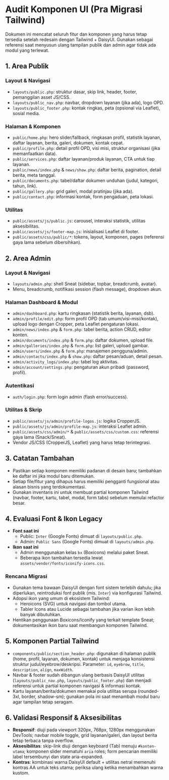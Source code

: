 # Audit Komponen UI (Pra Migrasi Tailwind)

Dokumen ini mencatat seluruh fitur dan komponen yang harus tetap tersedia setelah redesain dengan Tailwind + DaisyUI. Gunakan sebagai referensi saat menyusun ulang tampilan publik dan admin agar tidak ada modul yang terlewat.

## 1. Area Publik

### Layout & Navigasi
- `layouts/public.php`: struktur dasar, skip link, header, footer, pemanggilan asset JS/CSS.
- `layouts/public_nav.php`: navbar, dropdown layanan (jika ada), logo OPD.
- `layouts/public_footer.php`: kontak ringkas, peta (opsional via Leaflet), sosial media.

### Halaman & Komponen
- `public/home.php`: hero slider/fallback, ringkasan profil, statistik layanan, daftar layanan, berita, galeri, dokumen, kontak cepat.
- `public/profile.php`: detail profil OPD, visi misi, struktur organisasi (jika memanfaatkan data).
- `public/services.php`: daftar layanan/produk layanan, CTA untuk tiap layanan.
- `public/news/index.php` & `news/show.php`: daftar berita, pagination, detail berita, meta tanggal.
- `public/documents.php`: tabel/daftar dokumen unduhan (judul, kategori, tahun, link).
- `public/gallery.php`: grid galeri, modal pratinjau (jika ada).
- `public/contact.php`: informasi kontak, form pengaduan, peta lokasi.

### Utilitas
- `public/assets/js/public.js`: carousel, interaksi statistik, utilitas aksesibilitas.
- `public/assets/js/footer-map.js`: inisialisasi Leaflet di footer.
- `public/assets/css/public/*`: tokens, layout, komponen, pages (referensi gaya lama sebelum dibersihkan).

## 2. Area Admin

### Layout & Navigasi
- `layouts/admin.php`: shell Sneat (sidebar, topbar, breadcrumb, avatar).
- Menu, breadcrumb, notifikasi session (flash message), dropdown akun.

### Halaman Dashboard & Modul
- `admin/dashboard.php`: kartu ringkasan (statistik berita, layanan, dsb).
- `admin/profile/edit.php`: form profil OPD (tab umum/visi-misi/kontak), upload logo dengan Cropper, peta Leaflet pengaturan lokasi.
- `admin/news/index.php` & `form.php`: tabel berita, action CRUD, editor konten.
- `admin/documents/index.php` & `form.php`: daftar dokumen, upload file.
- `admin/galleries/index.php` & `form.php`: list galeri, upload gambar.
- `admin/users/index.php` & `form.php`: manajemen pengguna/admin.
- `admin/contacts/index.php` & `show.php`: daftar pesan/aduan, detail pesan.
- `admin/activity_logs/index.php`: tabel log aktivitas.
- `admin/account/settings.php`: pengaturan akun pribadi (password, profil).

### Autentikasi
- `auth/login.php`: form login admin (flash error/success).

### Utilitas & Skrip
- `public/assets/js/admin/profile-logos.js`: logika CropperJS.
- `public/assets/js/admin/profile-map.js`: interaksi Leaflet admin.
- `public/assets/css/admin/*` & `public/assets/css/custom.css`: referensi gaya lama (Snack/Sneat).
- Vendor JS/CSS (CropperJS, Leaflet) yang harus tetap terintegrasi.

## 3. Catatan Tambahan

- Pastikan setiap komponen memiliki padanan di desain baru; tambahkan ke daftar ini jika modul baru ditemukan.
- Setiap file/fitur yang dihapus harus memiliki pengganti fungsional atau alasan bisnis yang terdokumentasi.
- Gunakan inventaris ini untuk membuat partial komponen Tailwind (navbar, footer, kartu, tabel, modal, form tabs) sebelum memulai refactor besar.

## 4. Evaluasi Font & Ikon Legacy

- **Font saat ini**
  - Public: `Inter` (Google Fonts) dimuat di `layouts/public.php`.
  - Admin: `Public Sans` (Google Fonts) dimuat di `layouts/admin.php`.
- **Ikon saat ini**
  - Admin menggunakan kelas `bx` (Boxicons) melalui paket Sneat.
  - Beberapa ikon tambahan tersedia lewat `assets/vendor/fonts/iconify-icons.css`.

### Rencana Migrasi
- Gunakan tema bawaan DaisyUI dengan font sistem terlebih dahulu; jika diperlukan, reintroduksi font publik (mis. `Inter`) via konfigurasi Tailwind.
- Adopsi ikon yang umum di ekosistem Tailwind:
  - Heroicons (SVG) untuk navigasi dan tombol utama.
  - Tabler Icons atau Lucide sebagai tambahan jika varian ikon lebih banyak dibutuhkan.
- Hentikan penggunaan Boxicons/Iconify yang terkait template Sneat; dokumentasikan ikon baru saat membangun komponen Tailwind.

## 5. Komponen Partial Tailwind

- `components/public/section_header.php`: digunakan di halaman publik (home, profil, layanan, dokumen, kontak) untuk menjaga konsistensi struktur judul/eyebrow/deskripsi. Parameter: `id`, `eyebrow`, `title`, `description`, `align`, `maxWidth`.
- Navbar & footer sudah dibangun ulang berbasis DaisyUI utilitas (`layouts/public_nav.php`, `layouts/public_footer.php`) dan menjadi referensi untuk partial komponen navigasi & informasi kontak.
- Kartu layanan/berita/dokumen memakai pola utilitas serupa (rounded-3xl, border, shadow-sm); gunakan pola ini saat menambah modul baru agar tampilan tetap seragam.

## 6. Validasi Responsif & Aksesibilitas

- **Responsif**: diuji pada viewport 320px, 768px, 1280px menggunakan DevTools; navbar mobile toggle, grid layanan/galeri, dan layout berita tetap terbaca tanpa overflow.
- **Aksesibilitas**: skip-link diuji dengan keyboard (Tab) menuju `#konten-utama`; komponen slider mematuhi `aria` roles; form pencarian memiliki label tersembunyi dan state aria-expanded.
- **Kontras**: kombinasi warna DaisyUI default + utilitas netral memenuhi kontras AA untuk teks utama; periksa ulang ketika menambahkan warna kustom.
